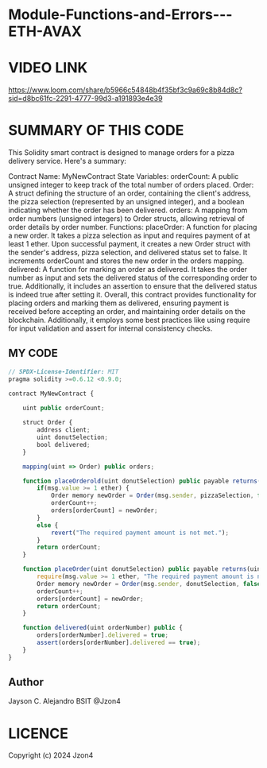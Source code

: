 # Module-Functions-and-Errors---ETH-AVAX

# VIDEO LINK

https://www.loom.com/share/b5966c54848b4f35bf3c9a69c8b84d8c?sid=d8bc61fc-2291-4777-99d3-a191893e4e39

# SUMMARY OF THIS CODE 
This Solidity smart contract is designed to manage orders for a pizza delivery service. Here's a summary:

Contract Name: MyNewContract
State Variables:
orderCount: A public unsigned integer to keep track of the total number of orders placed.
Order: A struct defining the structure of an order, containing the client's address, the pizza selection (represented by an unsigned integer), and a boolean indicating whether the order has been delivered.
orders: A mapping from order numbers (unsigned integers) to Order structs, allowing retrieval of order details by order number.
Functions:
placeOrder: A function for placing a new order. It takes a pizza selection as input and requires payment of at least 1 ether. Upon successful payment, it creates a new Order struct with the sender's address, pizza selection, and delivered status set to false. It increments orderCount and stores the new order in the orders mapping.
delivered: A function for marking an order as delivered. It takes the order number as input and sets the delivered status of the corresponding order to true. Additionally, it includes an assertion to ensure that the delivered status is indeed true after setting it.
Overall, this contract provides functionality for placing orders and marking them as delivered, ensuring payment is received before accepting an order, and maintaining order details on the blockchain. Additionally, it employs some best practices like using require for input validation and assert for internal consistency checks.

## MY CODE 

````javascript
// SPDX-License-Identifier: MIT
pragma solidity >=0.6.12 <0.9.0;

contract MyNewContract {
    
    uint public orderCount;

    struct Order {
        address client;
        uint donutSelection;
        bool delivered;
    }

    mapping(uint => Order) public orders;

    function placeOrderold(uint donutSelection) public payable returns(uint){
        if(msg.value >= 1 ether) {
            Order memory newOrder = Order(msg.sender, pizzaSelection, false);
            orderCount++;
            orders[orderCount] = newOrder;
        }
        else {
            revert("The required payment amount is not met.");
        }
        return orderCount;
    }

    function placeOrder(uint donutSelection) public payable returns(uint){
        require(msg.value >= 1 ether, "The required payment amount is not met.");
        Order memory newOrder = Order(msg.sender, donutSelection, false);
        orderCount++;
        orders[orderCount] = newOrder;
        return orderCount;
    }

    function delivered(uint orderNumber) public {
        orders[orderNumber].delivered = true;
        assert(orders[orderNumber].delivered == true);
    } 
}
````

## Author

Jayson C. Alejandro BSIT
@Jzon4

# LICENCE
Copyright (c) 2024 Jzon4
